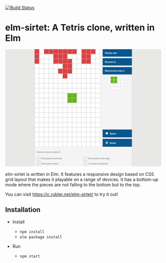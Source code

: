 [![Build Status](https://travis-ci.org/cruessler/elm-sirtet.svg?branch=master)](https://travis-ci.org/cruessler/elm-sirtet)

# elm-sirtet: A Tetris clone, written in Elm

![Screenshot of elm-sirtet with block falling to the top](screenshot.png)

elm-sirtet is written in Elm. It features a responsive design based on CSS grid
layout that makes it playable on a range of devices. It has a bottom-up mode
where the pieces are not falling to the bottom but to the top.

You can visit <https://c.rubler.net/elm-sirtet/> to try it out!

## Installation

* Install
    * `npm install`
    * `elm package install`

* Run
    * `npm start`
